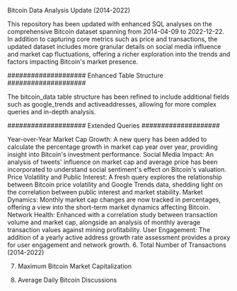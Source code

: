 Bitcoin Data Analysis Update (2014-2022)

This repository has been updated with enhanced SQL analyses on the comprehensive Bitcoin dataset spanning from 2014-04-09 to 2022-12-22. In addition to capturing core metrics such as price and transactions, the updated dataset includes more granular details on social media influence and market cap fluctuations, offering a richer exploration into the trends and factors impacting Bitcoin's market presence.

#################### Enhanced Table Structure ####################

The bitcoin_data table structure has been refined to include additional fields such as google_trends and activeaddresses, allowing for more complex queries and in-depth analysis.

#################### Extended Queries ####################

Year-over-Year Market Cap Growth: A new query has been added to calculate the percentage growth in market cap year over year, providing insight into Bitcoin's investment performance.
Social Media Impact: An analysis of tweets' influence on market cap and average price has been incorporated to understand social sentiment's effect on Bitcoin's valuation.
Price Volatility and Public Interest: A fresh query explores the relationship between Bitcoin price volatility and Google Trends data, shedding light on the correlation between public interest and market stability.
Market Dynamics: Monthly market cap changes are now tracked in percentages, offering a view into the short-term market dynamics affecting Bitcoin.
Network Health: Enhanced with a correlation study between transaction volume and market cap, alongside an analysis of monthly average transaction values against mining profitability.
User Engagement: The addition of a yearly active address growth rate assessment provides a proxy for user engagement and network growth.
6. Total Number of Transactions (2014-2022)

7. Maximum Bitcoin Market Capitalization

8. Average Daily Bitcoin Discussions
